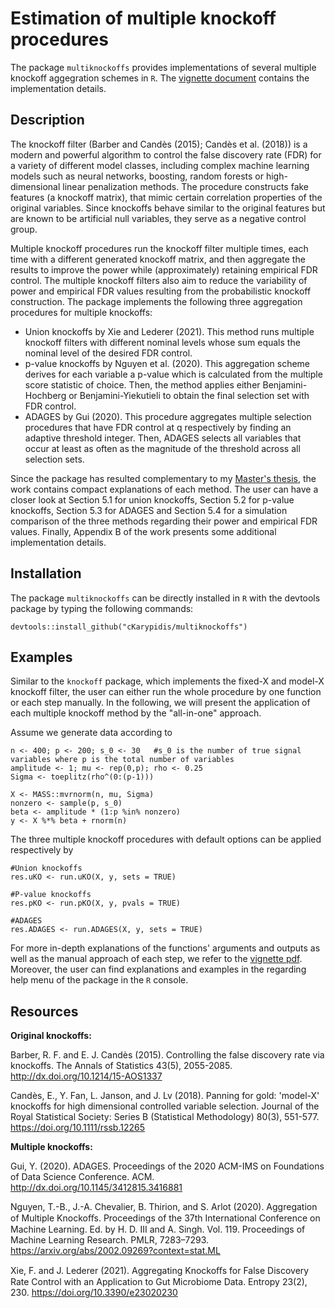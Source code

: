 # Estimation of multiple knockoff procedures
The package `multiknockoffs` provides implementations of several multiple knockoff aggegration schemes in `R`. The [vignette document](documentations/vignette.pdf) contains the implementation details.

## Description
The knockoff filter (Barber and Candès (2015); Candès et al. (2018)) is a modern and powerful algorithm to control the false discovery rate (FDR) for a variety of different model classes, including complex machine learning models such as neural networks, boosting, random forests or high-dimensional linear penalization methods. The procedure constructs fake features (a knockoff matrix), that mimic certain correlation properties of the original variables. Since knockoffs behave similar to the original
features but are known to be artificial null variables, they serve as a negative control
group.

Multiple knockoff procedures run the knockoff filter multiple times, each time with a different generated knockoff matrix, and then aggregate the results to improve the power while (approximately) retaining empirical FDR control. The multiple knockoff filters also aim to reduce the variability of power and empirical FDR values resulting from the probabilistic knockoff construction. The package implements the following three aggregation procedures for multiple knockoffs:
- Union knockoffs by Xie and Lederer (2021). This method runs multiple knockoff filters with different nominal levels whose sum equals the nominal level of the desired FDR control.
- p-value knockoffs by Nguyen et al. (2020). This aggregation scheme derives for each variable a p-value which is calculated from the multiple score statistic of choice. Then, the method applies either Benjamini-Hochberg or Benjamini-Yiekutieli to obtain the final selection set with FDR control.
- ADAGES by Gui (2020). This procedure aggregates multiple selection procedures that have FDR control at q respectively by finding an adaptive threshold integer. Then, ADAGES selects all variables that occur at least as often as the magnitude of the threshold across all selection sets.

Since the package has resulted complementary to my [Master's thesis](documentations/Masterthesis.pdf), the work contains compact explanations of each method. The user can have a closer look at Section 5.1 for union knockoffs, Section 5.2 for p-value knockoffs, Section 5.3 for ADAGES and Section 5.4 for a simulation comparison of the three methods regarding their power and empirical FDR values. Finally, Appendix B of the work presents some additional implementation details.

## Installation
The package `multiknockoffs` can be directly installed in `R` with the devtools package by typing the following commands:
```
devtools::install_github("cKarypidis/multiknockoffs")
```

## Examples
Similar to the `knockoff` package, which implements the fixed-X and model-X knockoff filter, the user can either run the whole procedure by one function or each step manually.
In the following, we will present the application of each multiple knockoff method by the "all-in-one" approach. 

Assume we generate data according to
```
n <- 400; p <- 200; s_0 <- 30   #s_0 is the number of true signal variables where p is the total number of variables
amplitude <- 1; mu <- rep(0,p); rho <- 0.25
Sigma <- toeplitz(rho^(0:(p-1)))

X <- MASS::mvrnorm(n, mu, Sigma)
nonzero <- sample(p, s_0)
beta <- amplitude * (1:p %in% nonzero)
y <- X %*% beta + rnorm(n)
```
The three multiple knockoff procedures with default options can be applied respectively by

```
#Union knockoffs
res.uKO <- run.uKO(X, y, sets = TRUE)

#P-value knockoffs
res.pKO <- run.pKO(X, y, pvals = TRUE)

#ADAGES
res.ADAGES <- run.ADAGES(X, y, sets = TRUE)
```

For more in-depth explanations of the functions' arguments and outputs as well as the manual approach of each step, we refer to the [vignette pdf](documentations/vignette.pdf). Moreover, the user can find explanations and examples in the regarding help menu of the package in the `R` console. 

## Resources

**Original knockoffs:**

Barber, R. F. and E. J. Candès (2015). Controlling the false discovery rate via knockoffs.
The Annals of Statistics 43(5), 2055-2085.
http://dx.doi.org/10.1214/15-AOS1337

Candès, E., Y. Fan, L. Janson, and J. Lv (2018). Panning for gold: 'model-X' knockoffs for
high dimensional controlled variable selection. Journal of the Royal Statistical Society:
Series B (Statistical Methodology) 80(3), 551-577.
https://doi.org/10.1111/rssb.12265


**Multiple knockoffs:**

Gui, Y. (2020). ADAGES. Proceedings of the 2020 ACM-IMS on Foundations of Data
Science Conference. ACM.
http://dx.doi.org/10.1145/3412815.3416881

Nguyen, T.-B., J.-A. Chevalier, B. Thirion, and S. Arlot (2020). Aggregation of Multiple
Knockoﬀs. Proceedings of the 37th International Conference on Machine Learning. Ed.
by H. D. III and A. Singh. Vol. 119. Proceedings of Machine Learning Research. PMLR,
7283–7293.
https://arxiv.org/abs/2002.09269?context=stat.ML

Xie, F. and J. Lederer (2021). Aggregating Knockoﬀs for False Discovery Rate Control
with an Application to Gut Microbiome Data. Entropy 23(2), 230. 
https://doi.org/10.3390/e23020230
